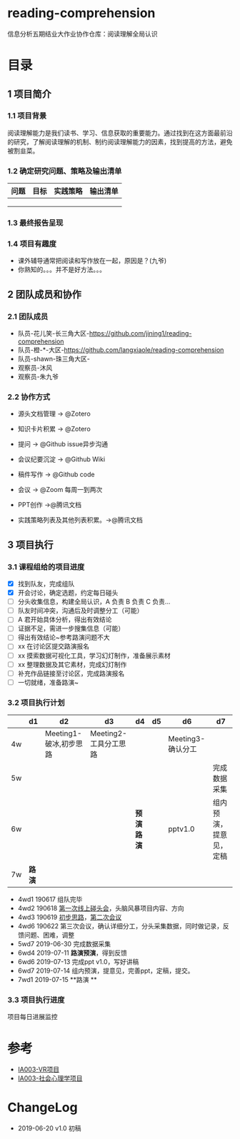 # reading-comprehension
信息分析五期结业大作业协作仓库：阅读理解全局认识

# 目录



## 1 项目简介

### 1.1 项目背景

阅读理解能力是我们读书、学习、信息获取的重要能力。通过找到在这方面最前沿的研究，了解阅读理解的机制、制约阅读理解能力的因素，找到提高的方法，避免被割韭菜。

### 1.2 确定研究问题、策略及输出清单

| 问题 | 目标 | 实践策略 | 输出清单 |
| ---- | ---- | -------- | -------- |
|      |      |          |          |
|      |      |          |          |
|      |      |          |          |

### 1.3 最终报告呈现

### 1.4 项目有趣度

- 课外辅导通常把阅读和写作放在一起，原因是？(九爷)
- 你熟知的。。。并不是好方法。。。

## 2 团队成员和协作

### 2.1 团队成员

- 队员-花儿笑-长三角大区-https://github.com/jining1/reading-comprehension
- 队员-橙-*-大区-https://github.com/langxiaole/reading-comprehension
- 队员-shawn-珠三角大区-
- 观察员-沐风
- 观察员-朱九爷

### 2.2 协作方式

- 源头文档管理 -> @Zotero
- 知识卡片积累 -> @Zotero
- 提问 -> @Github issue异步沟通
- 会议纪要沉淀 -> @Github Wiki
- 稿件写作 -> @Github code

- 会议 -> @Zoom 每周一到两次

- PPT创作 ->@腾讯文档
- 实践策略列表及其他列表积累。->@腾讯文档

## 3 项目执行

### 3.1 课程组给的项目进度

 - [x] 找到队友，完成组队
- [x] 开会讨论，确定选题，约定每日碰头
- [ ] 分头收集信息，构建全局认识，A 负责 B 负责 C 负责...
- [ ] 队友时间冲突，沟通后及时调整分工（可能）
- [ ] A 君开始具体分析，得出有效结论
- [ ] 证据不足，需进一步搜集信息（可能）
- [ ] 得出有效结论~参考路演问题不大
- [ ] xx 在讨论区提交路演报名
- [ ] xx 摸索数据可视化工具，学习幻灯制作，准备展示素材
- [ ] xx 整理数据及其它素材，完成幻灯制作
- [ ] 补充作品链接至讨论区，完成路演报名
- [ ] 一切就绪，准备路演~   

### 3.2 项目执行计划

|      | d1       | d2                     | d3                    | d4           | d5   | d6                | d7                     |
| ---- | -------- | ---------------------- | --------------------- | ------------ | ---- | ----------------- | ---------------------- |
| 4w   |          | Meeting1-破冰,初步思路 | Meeting2-工具分工思路 |              |      | Meeting3-确认分工 |                        |
| 5w   |          |                        |                       |              |      |                   | 完成数据采集           |
| 6w   |          |                        |                       | **预演路演** |      | pptv1.0           | 组内预演，提意见，定稿 |
| 7w   | **路演** |                        |                       |              |      |                   |                        |

- 4wd1 190617 组队完毕
- 4wd2 190618 [第一次线上碰头会](https://github.com/jining1/reading-comprehension/wiki/2019-06-18)，头脑风暴项目内容、方向
- 4wd3 190619 [初步思路](https://github.com/jining1/reading-comprehension/issues/1)，[第二次会议](https://github.com/jining1/reading-comprehension/wiki/2019-06-19)
- 4wd6 190622 第三次会议，确认详细分工，分头采集数据，同时做记录，反馈问题、困难，调整
- 5wd7 2019-06-30 完成数据采集
- 6wd4 2019-07-11 **路演预演**，得到反馈
- 6wd6 2019-07-13 完成ppt v1.0，写好讲稿
- 6wd7 2019-07-14 组内预演，提意见，完善ppt，定稿，提交。
- 7wd1 2019-07-15 **路演 **

### 3.3 项目执行进度

项目每日进展监控

# 参考

- [IA003-VR项目](https://github.com/kiaorahao/IA003BP)
- [IA003-社会心理学项目]()

# ChangeLog

- 2019-06-20 v1.0 初稿